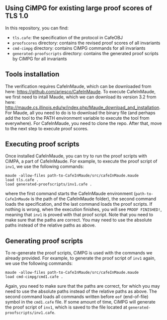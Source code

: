 ## Using CiMPG for existing large proof scores of TLS 1.0
In this repository, you can find:

* `tls.cafe`: the specification of the protocol in CafeOBJ
* `proofscores` directory: contains the revised proof scores of all invariants
* `cmd-cimpg` directory: contains CiMPG commands for all invariants
* `generated-proofscripts` directory: contains the generated proof scripts by CiMPG for all invariants


## Tools installation
The verification requires CafeInMaude, which can be downloaded from here: https://github.com/ariesco/CafeInMaude.
To execute CafeInMaude, we first need to intall Maude, which we can download its version 3.2 from here: http://maude.cs.illinois.edu/w/index.php/Maude_download_and_installation.
For Maude, all you need to do is to download the binary file (and perhaps add the tool to the PATH environment variable to execute the tool from everywhere).
For CafeInMaude, you need to clone the repo.
After that, move to the next step to execute proof scores.

## Executing proof scripts
Once installed CafeInMaude, you can try to run the proof scripts with CiMPA, a part of CafeInMaude. For example, to execute the proof script of `inv1`, we use the following commands:

```
maude -allow-files path-to-CafeInMaude/src/cafeInMaude.maude
load tls.cafe .
load generated-proofscripts/inv1.cafe .
```

where the first command starts the CafeInMaude environment (`path-to-CafeInMaude` is the path of the CafeInMaude folder),
the second command loads the specification,
and the last command loads the proof scripts.
If nothing is wrong, when the execution finishes, you will see `PROOF FINISHED!`, meaning that `inv1` is proved with that proof script. 
Note that you need to make sure that the paths are correct. You may need to use the absolute paths instead of the relative paths as above.


## Generating proof scripts
To re-generate the proof scripts, CiMPG is used with the commands we already provided.
For example, to generate the proof script of `inv1` again, we use the following commands:

```
maude -allow-files path-to-CafeInMaude/src/cafeInMaude.maude
load cmd-cimpg/cmd1.cafe .
```

Again, you need to make sure that the paths are correct, for which you may need to use the absolute paths instead of the relative paths as above.
The second command loads all commands written before `eof` (end-of-file) symbol  in the `cmd1.cafe` file.
If some amount of time, CiMPG will generate the proof script of `inv1`, which is saved to the file located at `generated-proofscripts/inv1.cafe`.